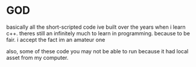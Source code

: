 # GOD
basically all the short-scripted code ive built over the years when i learn c++. theres still an infinitely much to learn in programming. because to be fair. i accept the fact im an amateur one


also, some of these code you may not be able to run because it had local asset from my computer. 
